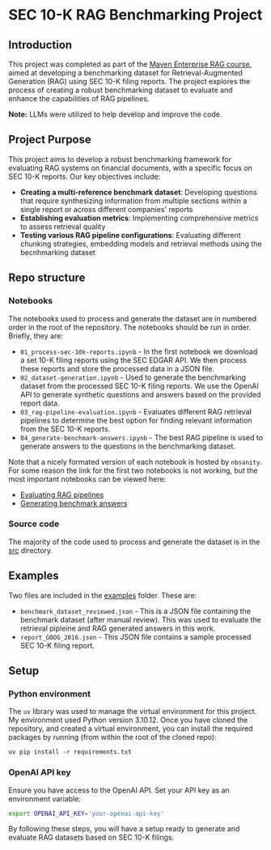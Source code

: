 # SEC 10-K RAG Benchmarking Project

## Introduction

This project was completed as part of the [Maven Enterprise RAG course](https://maven.com/boring-bot/advanced-llm), aimed at developing a benchmarking dataset for Retrieval-Augmented Generation (RAG) using SEC 10-K filing reports. The project explores the process of creating a robust benchmarking dataset to evaluate and enhance the capabilities of RAG pipelines.

**Note:** LLMs were utilized to help develop and improve the code.

## Project Purpose

This project aims to develop a robust benchmarking framework for evaluating RAG systems on financial documents, with a specific focus on SEC 10-K reports. Our key objectives include:

- **Creating a multi-reference benchmark dataset**: Developing questions that require synthesizing information from multiple sections within a single report or across different companies' reports
- **Establishing evaluation metrics**: Implementing comprehensive metrics to assess retrieval quality
- **Testing various RAG pipeline configurations**: Evaluating different chunking strategies, embedding models and retrieval methods using the becnhmarking dataset

## Repo structure

### Notebooks

The notebooks used to process and generate the dataset are in numbered order in the root of the repository. The notebooks should be run in order. Briefly, they are:

* `01_process-sec-10k-reports.ipynb` - In the first notebook we download  a set 10-K filing reports using the SEC EDGAR API. We then process these reports and store the processed data in a JSON file.
* `02_dataset-generation.ipynb` - Used to generate the benchmarking dataset from the processed SEC 10-K filing reports. We use the OpenAI API to generate synthetic questions and answers based on the provided report data.
* `03_rag-pipeline-evaluation.ipynb` - Evaluates different RAG retrieval pipelines to determine the best option for finding relevant information from the SEC 10-K reports.
* `04_generate-benchmark-answers.ipynb` - The best RAG pipeline is used to generate answers to the questions in the benchmarking dataset.

Note that a nicely formated version of each notebook is hosted by `nbsanity`. For some reason the link for the first two notebooks is not working, but the most important notebooks can be viewed here:

* [Evaluating RAG pipelines](https://nbsanity.com/static/eafd0f413950bf4cabdac0b12ea80b4e/03_rag-pipelines-evaluation.html)
* [Generating benchmark answers](https://nbsanity.com/static/ac3844551deda30d709f2614a9a25c97/04_generate-benchmark-answers.html)


### Source code

The majority of the code used to process and generate the dataset is in the [src](src) directory.


## Examples

Two files are included in the [examples](examples) folder. These are:

* `benchmark_dataset_reviewed.json` - This is a JSON file containing the benchmark dataset (after manual review). This was used to evaluate the retrieval pipleine and RAG generated answers in this work.
* `report_GOOG_2016.json` - This JSON file contains a sample processed SEC 10-K filing report.

## Setup

### Python environment

The `uv` library was used to manage the virtual environment for this project. My environment used Python version 3.10.12. Once you have cloned the repository, and created a virtual environment, you can install the required packages by running (from within the root of the cloned repo):

`uv pip install -r requirements.txt`

### OpenAI API key

Ensure you have access to the OpenAI API. Set your API key as an environment variable:
   ```bash
   export OPENAI_API_KEY='your-openai-api-key'
   ```

By following these steps, you will have a setup ready to generate and evaluate RAG datasets based on SEC 10-K filings.

